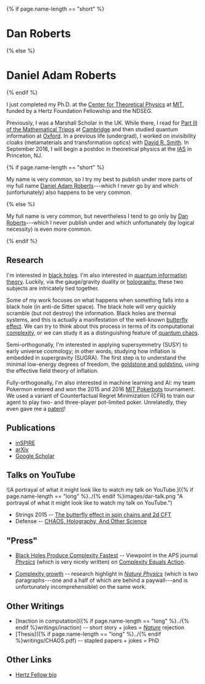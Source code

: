 {% if page.name-length == "short" %}
# Dan Roberts
{% else %}
# Daniel Adam Roberts
{% endif %}

I just completed my Ph.D. at the [Center for Theoretical Physics](http://www-ctp.mit.edu/) at [MIT](http://web.mit.edu/), funded by a Hertz Foundation Fellowship and the NDSEG. 

Previously, I was a Marshall Scholar in the UK. While there, I read for [Part III of the Mathematical Tripos](http://www.maths.cam.ac.uk/postgrad/mathiii/) at [Cambridge](http://www.cam.ac.uk/) and then studied quantum information at [Oxford](http://www.ox.ac.uk/). In a previous life (undergrad), I worked on invisibility cloaks (metamaterials and transformation optics) with [David R. Smith](http://people.ee.duke.edu/~drsmith/). In September 2016, I will begin a postdoc in theoretical physics at the [IAS](http://www.ias.edu) in Princeton, NJ.

{% if page.name-length == "short" %}

My name is very common, so I try my best to publish under more parts of my full name [Daniel Adam Roberts](daniel-adam-roberts/)---which I never go by and which (unfortunately) also happens to be very common.

{% else %}

My full name is very common, but nevertheless I tend to go only by [Dan Roberts](..)---which I never publish under and which unfortunately (by logical necessity) is even more common.

{% endif %}

## Research
I'm interested in [black holes](http://arxiv.org/abs/1409.8180). I'm also interested in [quantum information theory](http://arxiv.org/abs/1511.04021). Luckily, via the gauge/gravity duality or [holography](http://arxiv.org/abs/1512.04993), these two subjects are intricately tied together.

Some of my work focuses on what happens when something falls into a black hole (in anti-de Sitter space). The black hole will very quickly scramble (but not destroy) the information. Black holes are thermal systems, and this is actually a manifestation of the well-known [butterfly effect](http://arxiv.org/abs/1603.09298). We can try to think about this process in terms of its computational [complexity](http://arxiv.org/abs/1509.07876), or we can study it as a distinguishing feature of [quantum chaos](http://arxiv.org/abs/1412.5123).

Semi-orthogonally, I'm interested in applying supersymmetry (SUSY) to early universe cosmology; in other words, studying how inflation is embedded in supergravity (SUGRA). The first step is to understand the minimal low-energy degrees of freedom, the [goldstone and goldstino](http://arxiv.org/abs/1504.05958), using the effective field theory of inflation.

Fully-orthogonally, I'm also interested in machine learning and AI: my team Pokermon entered and won the 2015 and 2016 [MIT Pokerbots](http://mitpokerbots.com/) tournament. We used a variant of Counterfactual Regret Minimization (CFR) to train our agent to play two- and three-player pot-limited poker. Unrelatedly, they even gave me a [patent](http://patents.google.com/patent/US9275132B2/en)!

## Publications
* [inSPIRE](http://inspirehep.net/author/profile/Daniel.A.Roberts.1)
* [arXiv](http://arxiv.org/a/roberts_d_3.html)
* [Google Scholar](http://scholar.google.com/citations?hl=en&user=f6584f8AAAAJ&view_op=list_works)

<!--
## Education
* PhD, high energy theoretical physics 2016.\\
[CTP](http://www-ctp.mit.edu/), [MIT](http://web.mit.edu/)
* MSc by Research in Computer Science, 2011. \\
[New College](http://www.new.ox.ac.uk/), [University of Oxford](http://www.ox.ac.uk/)
* MASt in Mathematics, 2010. \\
[St. John's College](http://www.joh.cam.ac.uk/), [University of Cambridge](http://www.cam.ac.uk/)
* BSE/BS, Physics and Electrical & Computer Engineering, 2009. \\
[Pratt School of Engineering](http://pratt.duke.edu/), [Duke University](http://duke.edu/) -->

## Talks on YouTube
![A portrayal of what it might look like to watch my talk on YouTube.]({% if page.name-length == "long" %}../{% endif %}images/dar-talk.png "A portrayal of what it might look like to watch my talk on YouTube.")

* Strings 2015 -- [The butterfly effect in spin chains and 2d CFT](http://youtu.be/06fiqmu-9ak)
* Defense -- [CHAOS, Holography, And Other Science](http://youtu.be/QfwBD-nDQFQ)

## "Press"
* [Black Holes Produce Complexity Fastest](http://physics.aps.org/articles/v9/49) -- Viewpoint in the APS journal [*Physics*](http://physics.aps.org/) (which is very nicely written) on [Complexity Equals Action](http://arxiv.org/abs/1509.07876).

* [Complexity growth](http://www.nature.com/nphys/journal/v12/n5/full/nphys3763.html) -- research highlight in [*Nature Physics*](http://www.nature.com/nphys/index.html) (which is two paragraphs---one and a half of which are behind a paywall---and is unfortunately incomprehensible) on the same work.

## Other Writings
* [Inaction in computation]({% if page.name-length == "long" %}../{% endif %}writings/inaction) -- short story + jokes = [*Nature*](http://www.nature.com/nature/focus/arts/futures/) rejection
* [Thesis]({% if page.name-length == "long" %}../{% endif %}writings/CHAOS.pdf) -- stapled papers + jokes = PhD


## Other Links
<!-- * [IAS homepage](http://www.ias.edu/scholars/daniel-roberts) -->
* [Hertz Fellow bio](http://www.hertzfoundation.org/dx/fellows/fellow_profile.aspx?d=11191)
